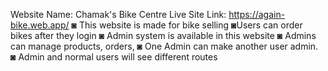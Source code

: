 Website Name: Chamak's Bike Centre 
Live Site Link: https://again-bike.web.app/
◙ This website is made for bike selling
◙Users can order bikes after they login
◙ Admin system is available in this website
◙ Admins can manage products, orders,
◙ One Admin can make another user admin.
◙ Admin and normal users will see different routes
